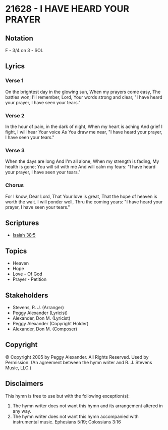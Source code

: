 # 21628 - I HAVE HEARD YOUR PRAYER

## Notation

F - 3/4 on 3 - SOL

## Lyrics

### Verse 1

On the brightest day in the glowing sun, When my prayers come easy, The battles won; I'll remember, Lord, Your words strong and clear, "I have heard your prayer, I have seen your tears." 



### Verse 2

In the hour of pain, in the dark of night, When my heart is aching And grief I fight, I will hear Your voice As You draw me near, "I have heard your prayer, I have seen your tears."


### Verse 3

When the days are long And I'm all alone, When my strength is fading, My health is gone; You will sit with me And will calm my fears: "I have heard your prayer, I have seen your tears."


### Chorus

For I know, Dear Lord, That Your love is great, That the hope of heaven is worth the wait. I will ponder well, Thru the coming years: "I have heard your prayer, I have seen your tears."


## Scriptures

- [Isaiah 38:5](https://www.biblegateway.com/passage/?search=Isaiah%2038%3A5)

## Topics

- Heaven
- Hope
- Love - Of God
- Prayer - Petition

## Stakeholders

- Stevens, R. J. (Arranger)
- Peggy Alexander (Lyricist)
- Alexander, Don M. (Lyricist)
- Peggy Alexander (Copyright Holder)
- Alexander, Don M. (Composer)

## Copyright

© Copyright 2005 by Peggy Alexander. All Rights Reserved. Used by Permission.
(An agreement between the hymn writer and R. J. Stevens Music, LLC.)

## Disclaimers

This hymn is free to use but with the following exception(s):
1. The hymn writer does not want this hymn and its arrangement altered in any way.
2. The hymn writer does not want this hymn accompanied with instrumental music.
Ephesians 5:19; Colossians 3:16

